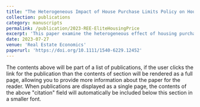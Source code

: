 ```yaml
---
title: "The Heterogeneous Impact of House Purchase Limits Policy on Housing Prices: Comparison between Elite and Non-elite School District Houses"
collection: publications
category: manuscripts
permalink: /publication/2023-REE-EliteHousingPrice
excerpt: 'This paper examine the heterogeneous effect of housing purchase limits policy on the price of elite school district houses (ESDH) and non-elite school district houses. We find that the price of ESDH has increased greatly after the limitation, and that the limits policy may have exacerbated the educational capitalization.'
date: 2023-07-27
venue: 'Real Estate Economics'
paperurl: 'https://doi.org/10.1111/1540-6229.12452'
---
```


The contents above will be part of a list of publications, if the user clicks the link for the publication than the contents of section will be rendered as a full page, allowing you to provide more information about the paper for the reader. When publications are displayed as a single page, the contents of the above "citation" field will automatically be included below this section in a smaller font.
